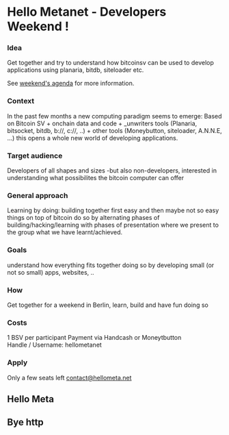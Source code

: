 # Hello Metanet - Developers Weekend !

### Idea
  Get together and try to understand how bitcoinsv can be used to develop applications using planaria, bitdb, siteloader etc.<br>
  
  See [weekend's agenda](weekend.md) for more information.

### Context
  In the past few months a new computing paradigm seems to emerge:
Based on Bitcoin SV + onchain data and code + _unwriters tools (Planaria, bitsocket, bitdb, b://, c://, ..) + other tools (Moneybutton, siteloader, A.N.N.E, ...) this opens a whole new world of developing applications.

### Target audience
Developers of all shapes and sizes -but also non-developers, interested in understanding what possibilites the bitcoin computer can offer

### General approach
Learning by doing: building together first easy and then maybe not so easy things on top of bitcoin do so by alternating phases of building/hacking/learning with phases of presentation where we present to the group what we have learnt/achieved.

### Goals
understand how everything fits together
doing so by developing small (or not so small) apps, websites, ..

### How
Get together for a weekend in Berlin, learn, build and have fun doing so

### Costs
1 BSV per participant
Payment via Handcash or Moneytbutton  
Handle / Username: hellometanet 

### Apply 
Only a few seats left
contact@hellometa.net


## Hello Meta
## Bye http 
